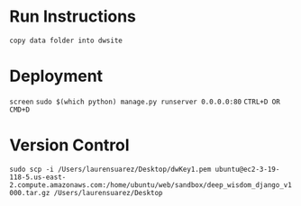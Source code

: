 <h1> Run Instructions </h1>
<code>copy data folder into dwsite </code>
<h1> Deployment </h1>
<code>screen</code>
<code>sudo $(which python) manage.py runserver 0.0.0.0:80</code>
<code>CTRL+D OR CMD+D</code>
<h1> Version Control </h1>
<code>sudo scp -i /Users/laurensuarez/Desktop/dwKey1.pem ubuntu@ec2-3-19-118-5.us-east-2.compute.amazonaws.com:/home/ubuntu/web/sandbox/deep_wisdom_django_v1000.tar.gz /Users/laurensuarez/Desktop</code>
